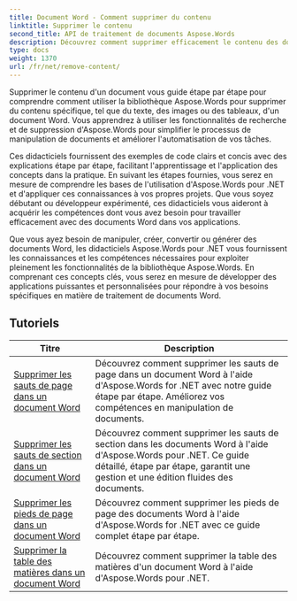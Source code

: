 ```yaml
---
title: Document Word - Comment supprimer du contenu
linktitle: Supprimer le contenu
second_title: API de traitement de documents Aspose.Words
description: Découvrez comment supprimer efficacement le contenu des documents Word à l'aide d'Aspose.Words pour .NET. Suivez des didacticiels étape par étape et utilisez des exemples de code C# pour apprendre différentes techniques de suppression de contenu.
type: docs
weight: 1370
url: /fr/net/remove-content/
---
```

Supprimer le contenu d'un document vous guide étape par étape pour comprendre comment utiliser la bibliothèque Aspose.Words pour supprimer du contenu spécifique, tel que du texte, des images ou des tableaux, d'un document Word. Vous apprendrez à utiliser les fonctionnalités de recherche et de suppression d'Aspose.Words pour simplifier le processus de manipulation de documents et améliorer l'automatisation de vos tâches.

Ces didacticiels fournissent des exemples de code clairs et concis avec des explications étape par étape, facilitant l'apprentissage et l'application des concepts dans la pratique. En suivant les étapes fournies, vous serez en mesure de comprendre les bases de l'utilisation d'Aspose.Words pour .NET et d'appliquer ces connaissances à vos propres projets. Que vous soyez débutant ou développeur expérimenté, ces didacticiels vous aideront à acquérir les compétences dont vous avez besoin pour travailler efficacement avec des documents Word dans vos applications.

Que vous ayez besoin de manipuler, créer, convertir ou générer des documents Word, les didacticiels Aspose.Words pour .NET vous fournissent les connaissances et les compétences nécessaires pour exploiter pleinement les fonctionnalités de la bibliothèque Aspose.Words. En comprenant ces concepts clés, vous serez en mesure de développer des applications puissantes et personnalisées pour répondre à vos besoins spécifiques en matière de traitement de documents Word.

 ## Tutoriels
| Titre | Description |
| --- | --- |
| [Supprimer les sauts de page dans un document Word](./remove-page-breaks/) | Découvrez comment supprimer les sauts de page dans un document Word à l'aide d'Aspose.Words for .NET avec notre guide étape par étape. Améliorez vos compétences en manipulation de documents. |
| [Supprimer les sauts de section dans un document Word](./remove-section-breaks/) | Découvrez comment supprimer les sauts de section dans les documents Word à l'aide d'Aspose.Words pour .NET. Ce guide détaillé, étape par étape, garantit une gestion et une édition fluides des documents.|
| [Supprimer les pieds de page dans un document Word](./remove-footers/) | Découvrez comment supprimer les pieds de page des documents Word à l'aide d'Aspose.Words for .NET avec ce guide complet étape par étape. |
| [Supprimer la table des matières dans un document Word](./remove-table-of-contents/) | Découvrez comment supprimer la table des matières d'un document Word à l'aide d'Aspose.Words pour .NET. |